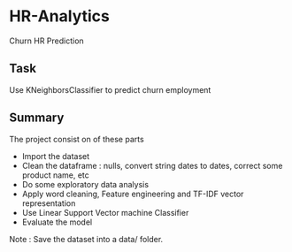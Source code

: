# HR-Analytics
Churn HR Prediction

## Task
Use KNeighborsClassifier to predict churn employment

## Summary
The project consist on of these parts
- Import the dataset
- Clean the dataframe : nulls, convert string dates to dates, correct some product name, etc
- Do some exploratory data analysis
- Apply word cleaning, Feature engineering and TF-IDF vector representation
- Use Linear Support Vector machine Classifier
- Evaluate the model


Note : Save the dataset into a data/ folder.

